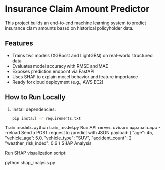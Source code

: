 # Insurance Claim Amount Predictor

This project builds an end-to-end machine learning system to predict insurance claim amounts based on historical policyholder data.

## Features

- Trains two models (XGBoost and LightGBM) on real-world structured data
- Evaluates model accuracy with RMSE and MAE
- Exposes prediction endpoint via FastAPI
- Uses SHAP to explain model behavior and feature importance
- Ready for cloud deployment (e.g., AWS EC2)

## How to Run Locally

1. Install dependencies:
   ```bash
   pip install -r requirements.txt
Train models:
python train_model.py
Run API server:
uvicorn app.main:app --reload
Send a POST request to /predict with JSON payload:
{
  "age": 45,
  "vehicle_age": 5.0,
  "vehicle_type": "SUV",
  "accident_count": 2,
  "weather_risk_index": 0.6
}
SHAP Analysis

Run SHAP visualization script:

python shap_analysis.py
